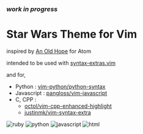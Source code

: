 ### _work in progress_
# Star Wars Theme for Vim
inspired by [An Old Hope](https://atom.io/themes/an-old-hope-syntax) for Atom

intended to be used with [syntax-extras.vim](https://github.com/enthudave/syntax-extras.vim)

and for,
  * Python     : [vim-python/python-syntax](https://github.com/vim-python/python-syntax)
  * Javascript : [pangloss/vim-javascript](https://github.com/pangloss/vim-javascript)
  * C, CPP :  
    * [octol/vim-cpp-enhanced-highlight](https://github.com/octol/vim-cpp-enhanced-highlight)
    * [justinmk/vim-syntax-extra](https://github.com/justinmk/vim-syntax-extra)

![ruby](https://user-images.githubusercontent.com/11585206/39774945-ad13df80-52fc-11e8-9146-b0bbfd7e7fbf.png)
![python](https://user-images.githubusercontent.com/11585206/39775218-80c2b068-52fd-11e8-943f-a5f9bfe3bc8f.png)
![javascript](https://user-images.githubusercontent.com/11585206/39959041-1f68e802-560c-11e8-8d53-3b5659adb7e8.png)
![html](https://user-images.githubusercontent.com/11585206/39960272-ed5c0a42-561f-11e8-9c32-7790ad8b8feb.png)
